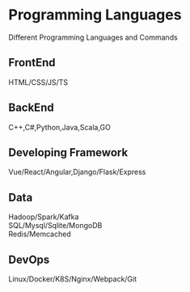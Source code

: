 # Programming Languages  
Different Programming Languages and Commands  
  
## FrontEnd    
HTML/CSS/JS/TS  
  
## BackEnd  
C++,C#,Python,Java,Scala,GO   
  
## Developing Framework  
Vue/React/Angular,Django/Flask/Express  
  
## Data  
Hadoop/Spark/Kafka  
SQL/Mysql/Sqlite/MongoDB   
Redis/Memcached  
  
## DevOps  
Linux/Docker/K8S/Nginx/Webpack/Git  
  